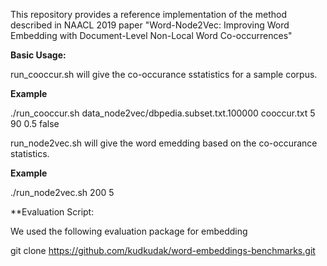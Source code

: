 This repository provides a reference implementation of the method described in NAACL 2019 paper "Word-Node2Vec: Improving Word Embedding with Document-Level Non-Local Word Co-occurrences"

**Basic Usage:**

run_cooccur.sh will give the co-occurance sstatistics for a sample corpus.

**Example**

./run_cooccur.sh data_node2vec/dbpedia.subset.txt.100000 cooccur.txt 5 90 0.5  false


run_node2vec.sh will give the word emedding based on the co-occurance statistics.

**Example**

./run_node2vec.sh 200 5 


**Evaluation Script:

We used the following evaluation package for embedding 

git clone https://github.com/kudkudak/word-embeddings-benchmarks.git
